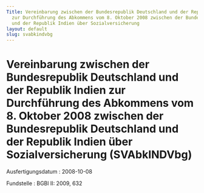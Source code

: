 ```yaml
---
Title: Vereinbarung zwischen der Bundesrepublik Deutschland und der Republik Indien
  zur Durchführung des Abkommens vom 8. Oktober 2008 zwischen der Bundesrepublik Deutschland
  und der Republik Indien über Sozialversicherung
layout: default
slug: svabkindvbg
---
```


# Vereinbarung zwischen der Bundesrepublik Deutschland und der Republik Indien zur Durchführung des Abkommens vom 8. Oktober 2008 zwischen der Bundesrepublik Deutschland und der Republik Indien über Sozialversicherung (SVAbkINDVbg)

Ausfertigungsdatum
:   2008-10-08

Fundstelle
:   BGBl II: 2009, 632

